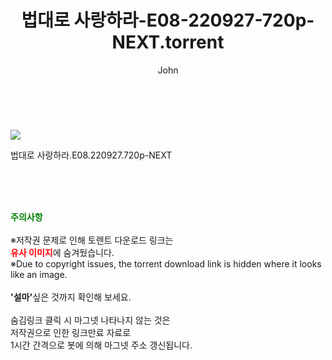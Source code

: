 ﻿---
layout: post
title:  "    법대로 사랑하라-E08-220927-720p-NEXT.torrent"
author: John
categories: [ 드라마 ]
tags: [  ]
image: https://torrentrj55.com/uploadfile/full/55635368a3475bd9d101d044ff38e671067fa371.jpg 
description: "    법대로 사랑하라-E08-220927-720p-NEXT torrent 정보 공유"
toc: true
toc_sticky: true
---

<br>
<p><img src="https://torrentrj55.com/uploadfile/full/55635368a3475bd9d101d044ff38e671067fa371.jpg"/></p>
 법대로 사랑하라.E08.220927.720p-NEXT  
    
<br><br><br>
<p data-ke-size="size16"><b><span style="color: green;">주의사항</span></b><br /><br />※저작권 문제로 인해 토렌트 다운로드 링크는<br /><b><span style="color: red;">유사 이미지</span></b>에 숨겨뒀습니다.<br />※Due to copyright issues, the torrent download link is hidden where it looks like an image.<br /><br /><b>'설마'</b>싶은 것까지 확인해 보세요.<br /><br />숨김링크 클릭 시 마그넷 나타나지 않는 것은<br />저작권으로 인한 링크만료 자료로<br />1시간 간격으로 봇에 의해 마그넷 주소 갱신됩니다.</p>

